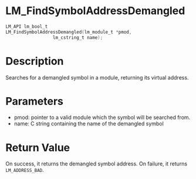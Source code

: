 # LM_FindSymbolAddressDemangled

```c
LM_API lm_bool_t
LM_FindSymbolAddressDemangled(lm_module_t *pmod,
			      lm_cstring_t name);
```

# Description

Searches for a demangled symbol in a module, returning its virtual address.

# Parameters

- pmod: pointer to a valid module which the symbol will be searched from.
- name: C string containing the name of the demangled symbol

# Return Value

On success, it returns the demangled symbol address. On failure, it returns `LM_ADDRESS_BAD`.

